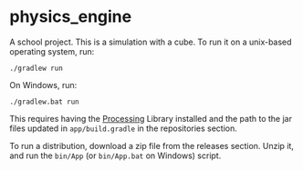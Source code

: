 # physics_engine

A school project. This is a simulation with a cube. To run it on a unix-based operating system, run:

```
./gradlew run
```

On Windows, run:

```
./gradlew.bat run
```

This requires having the [Processing](processing.org) Library installed and the path to the jar files updated in `app/build.gradle` in the repositories section.

To run a distribution, download a zip file from the releases section. Unzip it, and run the `bin/App` (or `bin/App.bat` on Windows) script.
